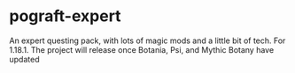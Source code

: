 # pograft-expert
An expert questing pack, with lots of magic mods and a little bit of tech. For 1.18.1. The project will release once Botania, Psi, and Mythic Botany have updated
